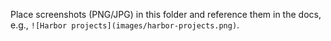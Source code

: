 Place screenshots (PNG/JPG) in this folder and reference them in the docs, e.g., `![Harbor projects](images/harbor-projects.png)`.
